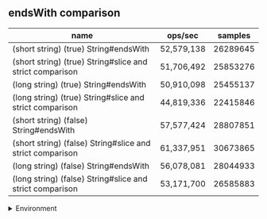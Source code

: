 ## endsWith comparison

|name|ops/sec|samples|
|-|-|-|
|(short string) (true) String#endsWith|52,579,138|26289645|
|(short string) (true) String#slice and strict comparison|51,706,492|25853276|
|(long string) (true) String#endsWith|50,910,098|25455137|
|(long string) (true) String#slice and strict comparison|44,819,336|22415846|
|(short string) (false) String#endsWith|57,577,424|28807851|
|(short string) (false) String#slice and strict comparison|61,337,951|30673865|
|(long string) (false) String#endsWith|56,078,081|28044933|
|(long string) (false) String#slice and strict comparison|53,171,700|26585883|


<details>
<summary>Environment</summary>

* __Machine:__ linux x64 | 4 vCPUs | 7.6GB Mem
* __Run:__ Wed Oct 15 2025 22:57:43 GMT+0000 (Coordinated Universal Time)
* __Node:__ `v18.20.7`
</details>

<!--
{"environment":{"platform":"linux","arch":"x64","cpus":4,"totalMemory":7.597843170166016},"benchmarks":[{"name":"(short string) (true) String#endsWith","samples":26289645,"opsSec":52579138.99271281},{"name":"(short string) (true) String#slice and strict comparison","samples":25853276,"opsSec":51706492.22729499},{"name":"(long string) (true) String#endsWith","samples":25455137,"opsSec":50910098.56380035},{"name":"(long string) (true) String#slice and strict comparison","samples":22415846,"opsSec":44819336.384622835},{"name":"(short string) (false) String#endsWith","samples":28807851,"opsSec":57577424.182938635},{"name":"(short string) (false) String#slice and strict comparison","samples":30673865,"opsSec":61337951.62642762},{"name":"(long string) (false) String#endsWith","samples":28044933,"opsSec":56078081.97616586},{"name":"(long string) (false) String#slice and strict comparison","samples":26585883,"opsSec":53171700.811494805}]}-->

